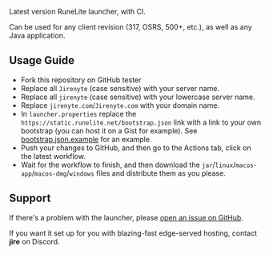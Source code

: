 Latest version RuneLite launcher, with CI.

Can be used for any client revision (317, OSRS, 500+, etc.), as well as any Java application.

## Usage Guide

- Fork this repository on GitHub tester
- Replace all `Jirenyte` (case sensitive) with your server name.
- Replace all `jirenyte` (case sensitive) with your lowercase server name.
- Replace `jirenyte.com`/`Jirenyte.com` with your domain name.
- In `launcher.properties` replace the `https://static.runelite.net/bootstrap.json` link with a link to your own
  bootstrap (you can host it on a Gist for example).
  See [bootstrap.json.example](https://github.com/Jire/runelite-launcher/blob/main/bootstrap.json.example) for an
  example.
- Push your changes to GitHub, and then go to the Actions tab, click on the latest workflow.
- Wait for the workflow to finish, and then download the `jar`/`linux`/`macos-app`/`macos-dmg`/`windows` files and
  distribute them as you please.

## Support

If there's a problem with the launcher,
please [open an issue on GitHub](https://github.com/Jire/runelite-launcher/issues/new).

If you want it set up for you with blazing-fast edge-served hosting, contact **jire** on Discord.
